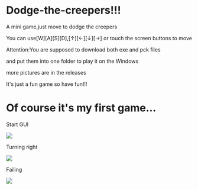 # Dodge-the-creepers!!!
A mini game,just move to dodge the creepers

You can use[W][A][S][D],[↑][←][↓][→] or touch the screen buttons to move

Attention:You are supposed to download both exe and pck files

and put them into one folder to play it on the Windows

more pictures are in the releases

It's just a fun game so have fun!!!

Of course it's my first game...
===============================================================================================================================

Start GUI

<a href="https://sm.ms/image/oAxsOuicmgS6nKJ" target="_blank"><img src="https://s2.loli.net/2022/08/03/oAxsOuicmgS6nKJ.png" ></a>

Turning right

<a href="https://sm.ms/image/I478JNyTnAaFUR5" target="_blank"><img src="https://s2.loli.net/2022/08/03/I478JNyTnAaFUR5.png" ></a>

Failing

<a href="https://sm.ms/image/ribTCeop4U5d8fx" target="_blank"><img src="https://s2.loli.net/2022/08/03/ribTCeop4U5d8fx.png" ></a>
